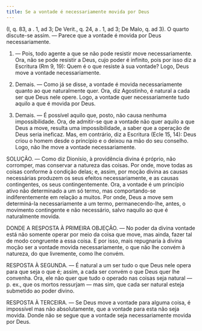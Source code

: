 ```yaml
---
title: Se a vontade é necessariamente movida por Deus
---
```


(I, q. 83, a . 1, ad 3; De Verit., q. 24, a . 1, ad 3; De Malo, q. ad 3).
  O quarto discute-se assim. ― Parece que a vontade é movida por Deus necessariamente.  

1. ― Pois, todo agente a que se não pode resistir move necessariamente. Ora, não se pode resistir a Deus, cujo poder é infinito, pois por isso diz a Escritura (Rm 9, 19): Quem é o que resiste à sua vontade? Logo, Deus move a vontade necessariamente.  

2. Demais. ― Como já se disse, a vontade é movida necessariamente quanto ao que naturalmente quer. Ora, diz Agostinho, é natural a cada ser que Deus nele opere. Logo, a vontade quer necessariamente tudo aquilo a que é movida por Deus. 

3. Demais. ― É possível aquilo que, posto, não causa nenhuma impossibilidade. Ora, de admitir-se que a vontade não quer aquilo a que Deus a move, resulta uma impossibilidade, a saber que a operação de Deus seria ineficaz.  Mas, em contrário, diz a Escritura (Ecle 15, 14): Deus criou o homem desde o princípio e o deixou na mão do seu conselho. Logo, não lhe move a vontade necessariamente.  

SOLUÇÃO. ― Como diz Dionísio, à providência divina é próprio, não corromper, mas conservar a natureza das coisas. Por onde, move todas as coisas conforme à condição delas; e, assim, por moção divina as causas necessárias produzem os seus efeitos necessariamente, e as causas contingentes, os seus contingentemente. Ora, a vontade é um princípio ativo não determinado a um só termo, mas comportando-se indiferentemente em relação a muitos. Por onde, Deus a move sem determiná-la necessariamente a um termo, permanecendo-lhe, antes, o movimento contingente e não necessário, salvo naquilo ao que é naturalmente movida.  

DONDE A RESPOSTA À PRIMEIRA OBJEÇÃO. — No poder da divina vontade está não somente operar por meio da coisa que move, mas ainda, fazer tal de modo congruente a essa coisa. E por isso, mais repugnaria à divina moção ser a vontade movida necessariamente, o que não lhe convém à natureza, do que livremente, como lhe convém.  

RESPOSTA À SEGUNDA. ― É natural a um ser tudo o que Deus nele opera para que seja o que é; assim, a cada ser convém o que Deus quer lhe convenha. Ora, ele não quer que tudo o operado nas coisas seja natural ― p. ex., que os mortos ressurjam ― mas sim, que cada ser natural esteja submetido ao poder divino.  

RESPOSTA À TERCEIRA. ― Se Deus move a vontade para alguma coisa, é impossível mas não absolutamente, que a vontade para esta não seja movida. Donde não se segue que a vontade seja necessariamente movida por Deus.